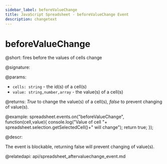 ```yaml
---
sidebar_label: beforeValueChange
title: JavaScript Spreadsheet - beforeValueChange Event
description: changetext
---
```


# beforeValueChange

@short: fires before the values of cells change

@signature:

@params:
- `cells: string` - the id(s) of a cell(s)
- `value: string,number,array` - the value(s) of a cell(s)

@returns:
*True* to change the value(s) of a cell(s), *false* to prevent changing of value(s).

@example:
spreadsheet.events.on("beforeValueChange", function(cell,value){
 console.log("Value of cell "+ spreadsheet.selection.getSelectedCell()+" will change");
 return true;
});

@descr:

The event is blockable, returning false will prevent changing of value(s).

@relatedapi: api/spreadsheet_aftervaluechange_event.md
